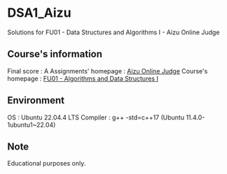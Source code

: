 # DSA1_Aizu
Solutions for FU01 - Data Structures and Algorithms I - Aizu Online Judge

## Course's information
Final score : A
Assignments' homepage : [Aizu Online Judge](https://onlinejudge.u-aizu.ac.jp/courses/lesson/1/ALDS1/all)
Course's homepage : [FU01 - Algorithms and Data Structures I](https://u-aizu.ac.jp/course/alg1/)

## Environment
OS : Ubuntu 22.04.4 LTS
Compiler : g++ -std=c++17 (Ubuntu 11.4.0-1ubuntu1~22.04)

## Note
Educational purposes only.
